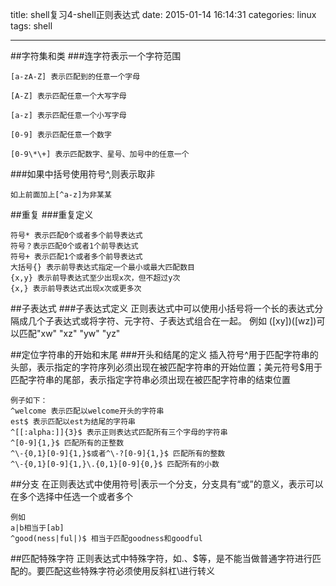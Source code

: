 title: shell复习4-shell正则表达式
date: 2015-01-14 16:14:31
categories: linux
tags: shell

---
##字符集和类
###连字符表示一个字符范围

````
[a-zA-Z] 表示匹配到的任意一个字母

[A-Z] 表示匹配任意一个大写字母

[a-z] 表示匹配任意一个小写字母

[0-9] 表示匹配任意一个数字

[0-9\*\+] 表示匹配数字、星号、加号中的任意一个
````
###如果中括号使用符号^,则表示取非

````
如上前面加上[^a-z]为非某某
````
##重复
###重复定义

````
符号* 表示匹配0个或者多个前导表达式
符号？表示匹配0个或者1个前导表达式
符号+ 表示匹配1个或者多个前导表达式
大括号{} 表示前导表达式指定一个最小或最大匹配数目
{x,y} 表示前导表达式至少出现x次，但不超过y次
{x,} 表示前导表达式出现x次或更多次
````

##子表达式
###子表达式定义
正则表达式中可以使用小括号将一个长的表达式分隔成几个子表达式或将字符、元字符、子表达式组合在一起。
例如 ([xy])([wz])可以匹配"xw" "xz" "yw" "yz"

##定位字符串的开始和末尾
###开头和结尾的定义
插入符号^用于匹配字符串的头部，表示指定的字符序列必须出现在被匹配字符串的开始位置；美元符号$用于匹配字符串的尾部，表示指定字符串必须出现在被匹配字符串的结束位置

````
例子如下：
^welcome 表示匹配以welcome开头的字符串
est$ 表示匹配以est为结尾的字符串
^[[:alpha:]]{3}$ 表示正则表达式匹配所有三个字母的字符串
^[0-9]{1,}$ 匹配所有的正整数
^\-{0,1}[0-9]{1,}$或者^\-?[0-9]{1,}$ 匹配所有的整数
^\-{0,1}[0-9]{1,}\.{0,1}[0-9]{0,}$ 匹配所有的小数
````

##分支
在正则表达式中使用符号|表示一个分支，分支具有“或”的意义，表示可以在多个选择中任选一个或者多个

````
例如
a|b相当于[ab]
^good(ness|ful|)$ 相当于匹配goodness和goodful
````

##匹配特殊字符
正则表达式中特殊字符，如.、$等，是不能当做普通字符进行匹配的。要匹配这些特殊字符必须使用反斜杠\进行转义